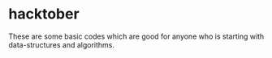 # hacktober
These are some basic codes which are good for anyone who is starting with data-structures and algorithms. 
